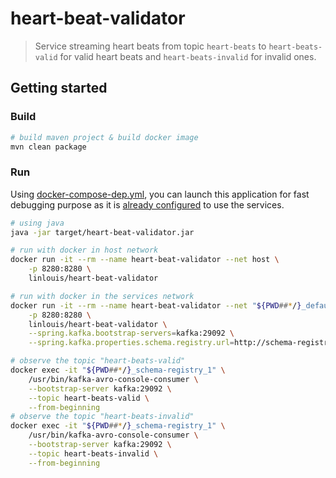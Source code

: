 # heart-beat-validator

> Service streaming heart beats from topic `heart-beats` to `heart-beats-valid` for valid heart beats and
> `heart-beats-invalid` for invalid ones.

## Getting started
### Build

```bash
# build maven project & build docker image
mvn clean package
```

### Run

Using [docker-compose-dep.yml](../docker-compose-dep.yml), you can launch this application for fast debugging
purpose as it is [already configured](src/main/resources/application.yml) to use the services.

```bash
# using java
java -jar target/heart-beat-validator.jar

# run with docker in host network
docker run -it --rm --name heart-beat-validator --net host \
    -p 8280:8280 \
    linlouis/heart-beat-validator

# run with docker in the services network
docker run -it --rm --name heart-beat-validator --net "${PWD##*/}_default" \
    -p 8280:8280 \
    linlouis/heart-beat-validator \
    --spring.kafka.bootstrap-servers=kafka:29092 \
    --spring.kafka.properties.schema.registry.url=http://schema-registry:8081

# observe the topic "heart-beats-valid"
docker exec -it "${PWD##*/}_schema-registry_1" \
    /usr/bin/kafka-avro-console-consumer \
    --bootstrap-server kafka:29092 \
    --topic heart-beats-valid \
    --from-beginning
# observe the topic "heart-beats-invalid"
docker exec -it "${PWD##*/}_schema-registry_1" \
    /usr/bin/kafka-avro-console-consumer \
    --bootstrap-server kafka:29092 \
    --topic heart-beats-invalid \
    --from-beginning
```

